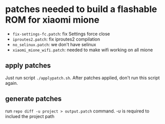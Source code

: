 # patches needed to build a flashable ROM for xiaomi mione

* `fix-settings-fc.patch`: fix Settings force close
* `iproutes2.patch`: fix iproutes2 compilation
* `no_selinux.patch`: we don't have selinux
* `xiaomi_mione_wifi.patch`: needed to make wifi working on all mione


apply patches
-------------

Just run script `./applypatch.sh`.
After patches applied, don't run this script again.


generate patches
----------------

run `repo diff -u project > output.patch` command.
_-u_ is required to inclued the project path
